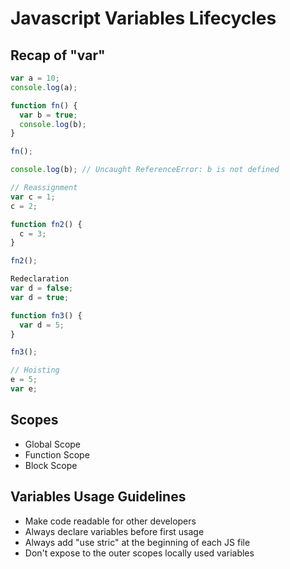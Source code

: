 # Javascript Variables Lifecycles

## Recap of "var"

```js
var a = 10;
console.log(a);

function fn() {
  var b = true;
  console.log(b);
}

fn();

console.log(b); // Uncaught ReferenceError: b is not defined

// Reassignment
var c = 1;
c = 2;

function fn2() {
  c = 3;
}

fn2();

Redeclaration
var d = false;
var d = true;

function fn3() {
  var d = 5;
}

fn3();

// Hoisting
e = 5;
var e;
```

## Scopes

- Global Scope
- Function Scope
- Block Scope

## Variables Usage Guidelines

- Make code readable for other developers
- Always declare variables before first usage
- Always add "use stric" at the beginning of each JS file
- Don't expose to the outer scopes locally used variables
